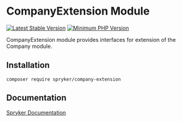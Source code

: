 # CompanyExtension Module
[![Latest Stable Version](https://poser.pugx.org/spryker/company-extension/v/stable.svg)](https://packagist.org/packages/spryker/company-extension)
[![Minimum PHP Version](https://img.shields.io/badge/php-%3E%3D%207.4-8892BF.svg)](https://php.net/)

CompanyExtension module provides interfaces for extension of the Company module.

## Installation

```
composer require spryker/company-extension
```

## Documentation

[Spryker Documentation](https://docs.spryker.com)
